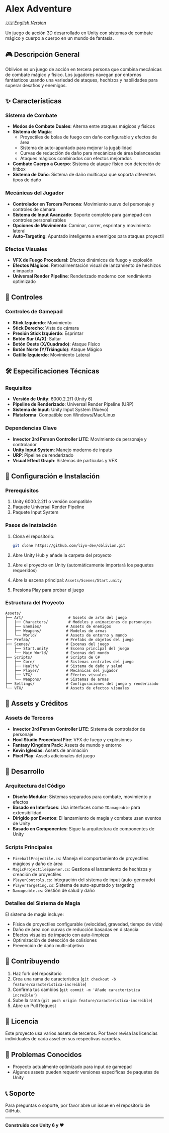 # Alex Adventure

*[🇺🇸 English Version](README.md)*

Un juego de acción 3D desarrollado en Unity con sistemas de combate mágico y cuerpo a cuerpo en un mundo de fantasía.

## 🎮 Descripción General

Oblivion es un juego de acción en tercera persona que combina mecánicas de combate mágico y físico. Los jugadores navegan por entornos fantásticos usando una variedad de ataques, hechizos y habilidades para superar desafíos y enemigos.

## ✨ Características

### Sistema de Combate
- **Modos de Combate Duales**: Alterna entre ataques mágicos y físicos
- **Sistema de Magia**: 
  - Proyectiles de bolas de fuego con daño configurable y efectos de área
  - Sistema de auto-apuntado para mejorar la jugabilidad
  - Curvas de reducción de daño para mecánicas de área balanceadas
  - Ataques mágicos combinados con efectos mejorados
- **Combate Cuerpo a Cuerpo**: Sistema de ataque físico con detección de hitbox
- **Sistema de Daño**: Sistema de daño multicapa que soporta diferentes tipos de daño

### Mecánicas del Jugador
- **Controlador en Tercera Persona**: Movimiento suave del personaje y controles de cámara
- **Sistema de Input Avanzado**: Soporte completo para gamepad con controles personalizables
- **Opciones de Movimiento**: Caminar, correr, esprintar y movimiento lateral
- **Auto-Targeting**: Apuntado inteligente a enemigos para ataques proyectil

### Efectos Visuales
- **VFX de Fuego Procedural**: Efectos dinámicos de fuego y explosión
- **Efectos Mágicos**: Retroalimentación visual de lanzamiento de hechizos e impacto
- **Universal Render Pipeline**: Renderizado moderno con rendimiento optimizado

## 🎯 Controles

### Controles de Gamepad
- **Stick Izquierdo**: Movimiento
- **Stick Derecho**: Vista de cámara
- **Presión Stick Izquierdo**: Esprintar
- **Botón Sur (A/X)**: Saltar
- **Botón Oeste (X/Cuadrado)**: Ataque Físico
- **Botón Norte (Y/Triángulo)**: Ataque Mágico
- **Gatillo Izquierdo**: Movimiento Lateral

## 🛠️ Especificaciones Técnicas

### Requisitos
- **Versión de Unity**: 6000.2.2f1 (Unity 6)
- **Pipeline de Renderizado**: Universal Render Pipeline (URP)
- **Sistema de Input**: Unity Input System (Nuevo)
- **Plataforma**: Compatible con Windows/Mac/Linux

### Dependencias Clave
- **Invector 3rd Person Controller LITE**: Movimiento de personaje y controlador
- **Unity Input System**: Manejo moderno de inputs
- **URP**: Pipeline de renderizado
- **Visual Effect Graph**: Sistemas de partículas y VFX

## 🚀 Configuración e Instalación

### Prerequisitos
1. Unity 6000.2.2f1 o versión compatible
2. Paquete Universal Render Pipeline
3. Paquete Input System

### Pasos de Instalación
1. Clona el repositorio:
   ```bash
   git clone https://github.com/liyo-dev/oblivion.git
   ```

2. Abre Unity Hub y añade la carpeta del proyecto

3. Abre el proyecto en Unity (automáticamente importará los paquetes requeridos)

4. Abre la escena principal: `Assets/Scenes/Start.unity`

5. Presiona Play para probar el juego

### Estructura del Proyecto
```
Assets/
├── Art/                    # Assets de arte del juego
│   ├── Characters/         # Modelos y animaciones de personajes
│   ├── Enemies/           # Assets de enemigos
│   ├── Weapons/           # Modelos de armas
│   └── World/             # Assets de entorno y mundo
├── Prefab/                # Prefabs de objetos del juego
├── Scenes/                # Escenas del juego
│   ├── Start.unity        # Escena principal del juego
│   └── Main World/        # Escenas del mundo
├── Scripts/               # Scripts de C#
│   ├── Core/              # Sistemas centrales del juego
│   ├── Health/            # Sistema de daño y salud
│   ├── Player/            # Mecánicas del jugador
│   ├── VFX/               # Efectos visuales
│   └── Weapons/           # Sistemas de armas
├── Settings/              # Configuraciones del juego y renderizado
└── VFX/                   # Assets de efectos visuales
```

## 🎨 Assets y Créditos

### Assets de Terceros
- **Invector 3rd Person Controller LITE**: Sistema de controlador de personaje
- **Hovl Studio Procedural Fire**: VFX de fuego y explosiones
- **Fantasy Kingdom Pack**: Assets de mundo y entorno
- **Kevin Iglesias**: Assets de animación
- **Pixel Play**: Assets adicionales del juego

## 🔧 Desarrollo

### Arquitectura del Código
- **Diseño Modular**: Sistemas separados para combate, movimiento y efectos
- **Basado en Interfaces**: Usa interfaces como `IDamageable` para extensibilidad
- **Dirigido por Eventos**: El lanzamiento de magia y combate usan eventos de Unity
- **Basado en Componentes**: Sigue la arquitectura de componentes de Unity

### Scripts Principales
- `FireballProjectile.cs`: Maneja el comportamiento de proyectiles mágicos y daño de área
- `MagicProjectileSpawner.cs`: Gestiona el lanzamiento de hechizos y creación de proyectiles
- `PlayerControls.cs`: Integración del sistema de input (auto-generado)
- `PlayerTargeting.cs`: Sistema de auto-apuntado y targeting
- `Damageable.cs`: Gestión de salud y daño

### Detalles del Sistema de Magia
El sistema de magia incluye:
- Física de proyectiles configurable (velocidad, gravedad, tiempo de vida)
- Daño de área con curvas de reducción basadas en distancia
- Efectos visuales de impacto con auto-limpieza
- Optimización de detección de colisiones
- Prevención de daño multi-objetivo

## 🤝 Contribuyendo

1. Haz fork del repositorio
2. Crea una rama de característica (`git checkout -b feature/caracteristica-increible`)
3. Confirma tus cambios (`git commit -m 'Añade característica increíble'`)
4. Sube la rama (`git push origin feature/caracteristica-increible`)
5. Abre un Pull Request

## 📝 Licencia

Este proyecto usa varios assets de terceros. Por favor revisa las licencias individuales de cada asset en sus respectivas carpetas.

## 🐛 Problemas Conocidos

- Proyecto actualmente optimizado para input de gamepad
- Algunos assets pueden requerir versiones específicas de paquetes de Unity

## 📞 Soporte

Para preguntas o soporte, por favor abre un issue en el repositorio de GitHub.

---

**Construido con Unity 6 y ❤️**

